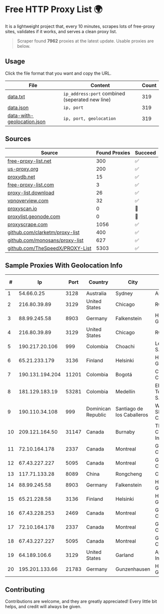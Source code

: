 
# Free HTTP Proxy List 🌍

It is a lightweight project that, every 10 minutes, scrapes lots of free-proxy sites, validates if it works, and serves a clean proxy list.


> Scraper found **7962** proxies at the latest update. Usable proxies are below.

## Usage

Click the file format that you want and copy the URL.


|File|Content|Count|
|----|-------|-----|
|[data.txt](https://raw.githubusercontent.com/themiralay/Proxy-List-World/master/data.txt)|`ip_address:port` combined (seperated new line)|319|
|[data.json](https://raw.githubusercontent.com/themiralay/Proxy-List-World/master/data.json)|`ip, port`|319|
|[data-with-geolocation.json](https://raw.githubusercontent.com/themiralay/Proxy-List-World/master/data-with-geolocation.json)|`ip, port, geolocation`|319|

## Sources

|Source|Found Proxies|Succeed|
|------|-------------|-------|
|[free-proxy-list.net](https://free-proxy-list.net)|300|✅|
|[us-proxy.org](https://www.us-proxy.org)|200|✅|
|[proxydb.net](http://proxydb.net)|15|✅|
|[free-proxy-list.com](https://free-proxy-list.com/?page=&port=&type%5B%5D=http&type%5B%5D=https&up_time=0&search=Search)|3|✅|
|[proxy-list.download](https://www.proxy-list.download/HTTP)|26|✅|
|[vpnoverview.com](https://vpnoverview.com/privacy/anonymous-browsing/free-proxy-servers)|32|✅|
|[proxyscan.io](https://www.proxyscan.io)|0|🚫|
|[proxylist.geonode.com](https://proxylist.geonode.com/api/proxy-list?limit=300&page=1&sort_by=lastChecked&sort_type=desc&protocols=http,https)|0|🚫|
|[proxyscrape.com](https://api.proxyscrape.com/v2/?request=displayproxies&protocol=http&timeout=10000&country=all&ssl=all&anonymity=all)|1056|✅|
|[github.com/clarketm/proxy-list](https://raw.githubusercontent.com/clarketm/proxy-list/master/proxy-list-raw.txt)|400|✅|
|[github.com/monosans/proxy-list](https://raw.githubusercontent.com/monosans/proxy-list/main/proxies/http.txt)|627|✅|
|[github.com/TheSpeedX/PROXY-List](https://raw.githubusercontent.com/TheSpeedX/PROXY-List/master/http.txt)|5303|✅|


## Sample Proxies With Geolocation Info

|#|Ip|Port|Country|City|Internet Service Provider|
|-|--|----|-------|----|-------------------------|
|1|54.66.0.25|3128|Australia|Sydney|Amazon.com, Inc.|
|2|216.80.39.89|3129|United States|Chicago|RCN|
|3|88.99.245.58|8903|Germany|Falkenstein|Hetzner Online GmbH|
|4|216.80.39.89|3129|United States|Chicago|RCN|
|5|190.217.20.106|999|Colombia|Choachi|Level 3 Colombia S.A|
|6|65.21.233.179|3136|Finland|Helsinki|Hetzner Online GmbH|
|7|190.131.194.204|11201|Colombia|Bogotá|Columbus Networks Colombia|
|8|181.129.183.19|53281|Colombia|Medellín|EPM Telecomunicaciones S.A. E.S.P.|
|9|190.110.34.108|999|Dominican Republic|Santiago de los Caballeros|WIRELESS MULTI SERVICE VARGAS CABRERA, S. R. L|
|10|209.121.164.50|31147|Canada|Burnaby|TELUS Communications Inc.|
|11|72.10.164.178|2337|Canada|Montreal|GloboTech Communications|
|12|67.43.227.227|5095|Canada|Montreal|GloboTech Communications|
|13|117.71.133.28|8089|China|Rongcheng|Chinanet|
|14|88.99.245.58|8903|Germany|Falkenstein|Hetzner Online GmbH|
|15|65.21.228.58|3136|Finland|Helsinki|Hetzner Online GmbH|
|16|67.43.228.253|2469|Canada|Montreal|GloboTech Communications|
|17|72.10.164.178|2337|Canada|Montreal|GloboTech Communications|
|18|67.43.227.227|5095|Canada|Montreal|GloboTech Communications|
|19|64.189.106.6|3129|United States|Garland|Apogee Telecom Inc.|
|20|195.201.133.66|21783|Germany|Gunzenhausen|Hetzner Online GmbH|



## Contributing

Contributions are welcome, and they are greatly appreciated! Every
little bit helps, and credit will always be given.

